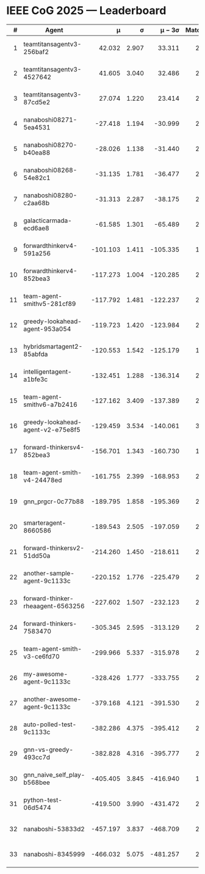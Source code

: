 # IEEE CoG 2025 — Leaderboard

| # | Agent | μ | σ | μ − 3σ | Matches | Updated |
|---:|---|---:|---:|---:|---:|---|
| 1 | teamtitansagentv3-256baf2 | 42.032 | 2.907 | 33.311 | 2738 | 2025-09-01 13:41 |
| 2 | teamtitansagentv3-4527642 | 41.605 | 3.040 | 32.486 | 2180 | 2025-09-01 13:41 |
| 3 | teamtitansagentv3-87cd5e2 | 27.074 | 1.220 | 23.414 | 2298 | 2025-09-01 13:41 |
| 4 | nanaboshi08271-5ea4531 | -27.418 | 1.194 | -30.999 | 2440 | 2025-09-01 13:41 |
| 5 | nanaboshi08270-b40ea88 | -28.026 | 1.138 | -31.440 | 2620 | 2025-09-01 13:41 |
| 6 | nanaboshi08268-54e82c1 | -31.135 | 1.781 | -36.477 | 2560 | 2025-09-01 13:41 |
| 7 | nanaboshi08280-c2aa68b | -31.313 | 2.287 | -38.175 | 2700 | 2025-09-01 13:41 |
| 8 | galacticarmada-ecd6ae8 | -61.585 | 1.301 | -65.489 | 2400 | 2025-09-01 13:41 |
| 9 | forwardthinkerv4-591a256 | -101.103 | 1.411 | -105.335 | 1971 | 2025-09-01 13:41 |
| 10 | forwardthinkerv4-852bea3 | -117.273 | 1.004 | -120.285 | 2235 | 2025-09-01 13:41 |
| 11 | team-agent-smithv5-281cf89 | -117.792 | 1.481 | -122.237 | 2580 | 2025-09-01 13:41 |
| 12 | greedy-lookahead-agent-953a054 | -119.723 | 1.420 | -123.984 | 2708 | 2025-09-01 13:41 |
| 13 | hybridsmartagent2-85abfda | -120.553 | 1.542 | -125.179 | 1895 | 2025-09-01 13:41 |
| 14 | intelligentagent-a1bfe3c | -132.451 | 1.288 | -136.314 | 2302 | 2025-09-01 13:41 |
| 15 | team-agent-smithv6-a7b2416 | -127.162 | 3.409 | -137.389 | 2960 | 2025-09-01 13:41 |
| 16 | greedy-lookahead-agent-v2-e75e8f5 | -129.459 | 3.534 | -140.061 | 3028 | 2025-09-01 13:41 |
| 17 | forward-thinkersv4-852bea3 | -156.701 | 1.343 | -160.730 | 1881 | 2025-09-01 13:41 |
| 18 | team-agent-smith-v4-24478ed | -161.755 | 2.399 | -168.953 | 2460 | 2025-09-01 13:41 |
| 19 | gnn_prgcr-0c77b88 | -189.795 | 1.858 | -195.369 | 2160 | 2025-09-01 13:41 |
| 20 | smarteragent-8660586 | -189.543 | 2.505 | -197.059 | 2104 | 2025-09-01 13:41 |
| 21 | forward-thinkersv2-51dd50a | -214.260 | 1.450 | -218.611 | 2236 | 2025-09-01 13:41 |
| 22 | another-sample-agent-9c1133c | -220.152 | 1.776 | -225.479 | 2800 | 2025-09-01 13:41 |
| 23 | forward-thinker-rheaagent-6563256 | -227.602 | 1.507 | -232.123 | 2736 | 2025-09-01 13:41 |
| 24 | forward-thinkers-7583470 | -305.345 | 2.595 | -313.129 | 2540 | 2025-09-01 13:41 |
| 25 | team-agent-smith-v3-ce6fd70 | -299.966 | 5.337 | -315.978 | 2240 | 2025-09-01 13:41 |
| 26 | my-awesome-agent-9c1133c | -328.426 | 1.777 | -333.755 | 2580 | 2025-09-01 13:41 |
| 27 | another-awesome-agent-9c1133c | -379.168 | 4.121 | -391.530 | 2640 | 2025-09-01 13:41 |
| 28 | auto-polled-test-9c1133c | -382.286 | 4.375 | -395.412 | 2860 | 2025-09-01 13:41 |
| 29 | gnn-vs-greedy-493cc7d | -382.828 | 4.316 | -395.777 | 2320 | 2025-09-01 13:41 |
| 30 | gnn_naive_self_play-b568bee | -405.405 | 3.845 | -416.940 | 1440 | 2025-09-01 13:41 |
| 31 | python-test-06d5474 | -419.500 | 3.990 | -431.472 | 2000 | 2025-09-01 13:41 |
| 32 | nanaboshi-53833d2 | -457.197 | 3.837 | -468.709 | 2460 | 2025-09-01 13:41 |
| 33 | nanaboshi-8345999 | -466.032 | 5.075 | -481.257 | 2300 | 2025-09-01 13:41 |
